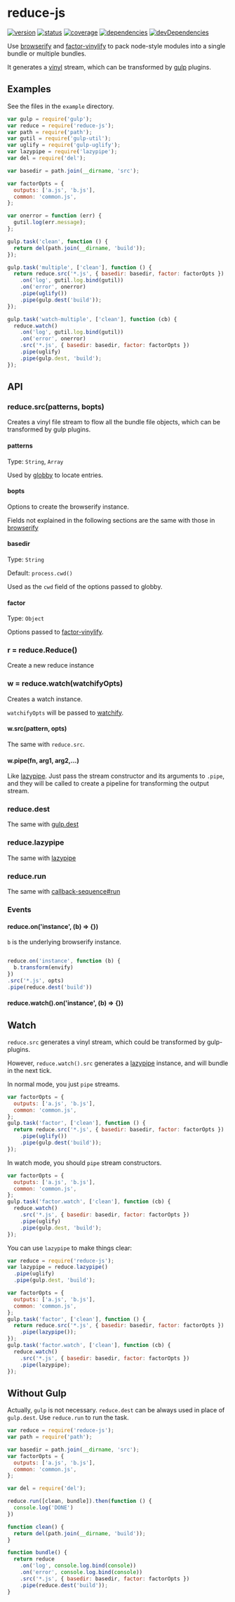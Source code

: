 # reduce-js
[![version](https://img.shields.io/npm/v/reduce-js.svg)](https://www.npmjs.org/package/reduce-js)
[![status](https://travis-ci.org/zoubin/reduce-js.svg?branch=master)](https://travis-ci.org/zoubin/reduce-js)
[![coverage](https://img.shields.io/coveralls/zoubin/reduce-js.svg)](https://coveralls.io/github/zoubin/reduce-js)
[![dependencies](https://david-dm.org/zoubin/reduce-js.svg)](https://david-dm.org/zoubin/reduce-js)
[![devDependencies](https://david-dm.org/zoubin/reduce-js/dev-status.svg)](https://david-dm.org/zoubin/reduce-js#info=devDependencies)

Use [browserify](https://www.npmjs.com/package/browserify)
and [factor-vinylify](https://www.npmjs.com/package/factor-vinylify)
to pack node-style modules into a single bundle or multiple bundles.

It generates a [vinyl](https://www.npmjs.com/package/vinyl) stream,
which can be transformed by [gulp](https://www.npmjs.com/package/gulp) plugins.

## Examples

See the files in the `example` directory.

```javascript
var gulp = require('gulp');
var reduce = require('reduce-js');
var path = require('path');
var gutil = require('gulp-util');
var uglify = require('gulp-uglify');
var lazypipe = require('lazypipe');
var del = require('del');

var basedir = path.join(__dirname, 'src');

var factorOpts = {
  outputs: ['a.js', 'b.js'],
  common: 'common.js',
};

var onerror = function (err) {
  gutil.log(err.message);
};

gulp.task('clean', function () {
  return del(path.join(__dirname, 'build'));
});

gulp.task('multiple', ['clean'], function () {
  return reduce.src('*.js', { basedir: basedir, factor: factorOpts })
    .on('log', gutil.log.bind(gutil))
    .on('error', onerror)
    .pipe(uglify())
    .pipe(gulp.dest('build'));
});

gulp.task('watch-multiple', ['clean'], function (cb) {
  reduce.watch()
    .on('log', gutil.log.bind(gutil))
    .on('error', onerror)
    .src('*.js', { basedir: basedir, factor: factorOpts })
    .pipe(uglify)
    .pipe(gulp.dest, 'build');
});

```

## API

### reduce.src(patterns, bopts)

Creates a vinyl file stream to flow all the bundle file objects,
which can be transformed by gulp plugins.

#### patterns

Type: `String`, `Array`

Used by [globby](https://github.com/sindresorhus/globby) to locate entries.

#### bopts

Options to create the browserify instance.

Fields not explained in the following sections
are the same with those in [browserify](https://github.com/substack/node-browserify#browserifyfiles--opts)

#### basedir

Type: `String`

Default: `process.cwd()`

Used as the `cwd` field of the options passed to globby.

#### factor

Type: `Object`

Options passed to [factor-vinylify](https://github.com/zoubin/factor-vinylify#options).

### r = reduce.Reduce()
Create a new reduce instance

### w = reduce.watch(watchifyOpts)

Creates a watch instance.

`watchifyOpts` will be passed to [watchify](https://github.com/substack/watchify).

#### w.src(pattern, opts)

The same with `reduce.src`.

#### w.pipe(fn, arg1, arg2,...)

Like [lazypipe](https://github.com/OverZealous/lazypipe).
Just pass the stream constructor and its arguments to `.pipe`,
and they will be called to create a pipeline
for transforming the output stream.


### reduce.dest

The same with [gulp.dest](https://github.com/gulpjs/gulp/blob/master/docs/API.md#gulpdestpath-options)

### reduce.lazypipe

The same with [lazypipe](https://github.com/OverZealous/lazypipe)

### reduce.run

The same with [callback-sequence#run](https://github.com/zoubin/callback-sequence#sequenceruncallbacks-done)

### Events

#### reduce.on('instance', (b) => {})

`b` is the underlying browserify instance.

```javascript

reduce.on('instance', function (b) {
  b.transform(envify)
})
.src('*.js', opts)
.pipe(reduce.dest('build'))

```

#### reduce.watch().on('instance', (b) => {})

## Watch

`reduce.src` generates a vinyl stream,
which could be transformed by gulp-plugins.

However, `reduce.watch().src` generates a [lazypipe](https://github.com/OverZealous/lazypipe) instance,
and will bundle in the next tick.

In normal mode,
you just `pipe` streams.

```javascript
var factorOpts = {
  outputs: ['a.js', 'b.js'],
  common: 'common.js',
};
gulp.task('factor', ['clean'], function () {
  return reduce.src('*.js', { basedir: basedir, factor: factorOpts })
    .pipe(uglify())
    .pipe(gulp.dest('build'));
});
```

In watch mode,
you should `pipe` stream constructors.

```javascript
var factorOpts = {
  outputs: ['a.js', 'b.js'],
  common: 'common.js',
};
gulp.task('factor.watch', ['clean'], function (cb) {
  reduce.watch()
    .src('*.js', { basedir: basedir, factor: factorOpts })
    .pipe(uglify)
    .pipe(gulp.dest, 'build');
});
```

You can use `lazypipe` to make things clear:

```javascript
var reduce = require('reduce-js');
var lazypipe = reduce.lazypipe()
  .pipe(uglify)
  .pipe(gulp.dest, 'build');

var factorOpts = {
  outputs: ['a.js', 'b.js'],
  common: 'common.js',
};
gulp.task('factor', ['clean'], function () {
  return reduce.src('*.js', { basedir: basedir, factor: factorOpts })
    .pipe(lazypipe());
});
gulp.task('factor.watch', ['clean'], function (cb) {
  reduce.watch()
    .src('*.js', { basedir: basedir, factor: factorOpts })
    .pipe(lazypipe);
});
```

## Without Gulp

Actually, `gulp` is not necessary.
`reduce.dest` can be always used in place of `gulp.dest`.
Use `reduce.run` to run the task.

```javascript
var reduce = require('reduce-js');
var path = require('path');

var basedir = path.join(__dirname, 'src');
var factorOpts = {
  outputs: ['a.js', 'b.js'],
  common: 'common.js',
};

var del = require('del');

reduce.run([clean, bundle]).then(function () {
  console.log('DONE')
})

function clean() {
  return del(path.join(__dirname, 'build'));
}

function bundle() {
  return reduce
    .on('log', console.log.bind(console))
    .on('error', console.log.bind(console))
    .src('*.js', { basedir: basedir, factor: factorOpts })
    .pipe(reduce.dest('build'));
}

```

